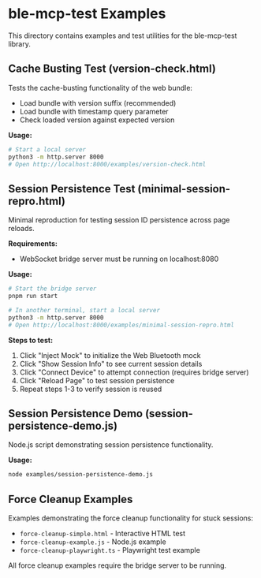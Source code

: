 # ble-mcp-test Examples

This directory contains examples and test utilities for the ble-mcp-test library.

## Cache Busting Test (version-check.html)

Tests the cache-busting functionality of the web bundle:
- Load bundle with version suffix (recommended)
- Load bundle with timestamp query parameter
- Check loaded version against expected version

**Usage:**
```bash
# Start a local server
python3 -m http.server 8000
# Open http://localhost:8000/examples/version-check.html
```

## Session Persistence Test (minimal-session-repro.html)

Minimal reproduction for testing session ID persistence across page reloads.

**Requirements:**
- WebSocket bridge server must be running on localhost:8080

**Usage:**
```bash
# Start the bridge server
pnpm run start

# In another terminal, start a local server
python3 -m http.server 8000
# Open http://localhost:8000/examples/minimal-session-repro.html
```

**Steps to test:**
1. Click "Inject Mock" to initialize the Web Bluetooth mock
2. Click "Show Session Info" to see current session details
3. Click "Connect Device" to attempt connection (requires bridge server)
4. Click "Reload Page" to test session persistence
5. Repeat steps 1-3 to verify session is reused

## Session Persistence Demo (session-persistence-demo.js)

Node.js script demonstrating session persistence functionality.

**Usage:**
```bash
node examples/session-persistence-demo.js
```

## Force Cleanup Examples

Examples demonstrating the force cleanup functionality for stuck sessions:
- `force-cleanup-simple.html` - Interactive HTML test
- `force-cleanup-example.js` - Node.js example
- `force-cleanup-playwright.ts` - Playwright test example

All force cleanup examples require the bridge server to be running.